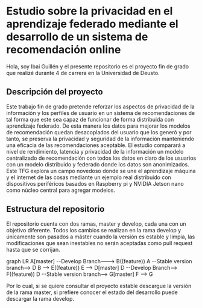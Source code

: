 # Estudio sobre la privacidad en el aprendizaje federado mediante el desarrollo de un sistema de recomendación online

Hola, soy Ibai Guillén y el presente repositorio es el proyecto fin de grado que realizé durante 4 de carrera en la Universidad de Deusto.

## Descripción del proyecto

Este trabajo fin de grado pretende reforzar los aspectos de privacidad de la información y los perfiles de usuario en un sistema de recomendaciones de tal forma que este sea capaz de funcionar de forma distribuida con aprendizaje federado. De esta manera los datos para mejorar los modelos de recomendación quedan desacoplados del usuario que los generó y por tanto, se preserva la privacidad y seguridad de la información manteniendo una eficacia de las recomendaciones aceptable. El estudio comparará a nivel de rendimiento, latencia y privacidad de la información un modelo centralizado de recomendación con todos los datos en claro de los usuarios con un modelo distribuido y federado donde los datos son anonimizados. Este TFG explora un campo novedoso donde se une el aprendizaje máquina y el internet de las cosas mediante un ejemplo real distribuido con dispositivos periféricos basados en Raspberry pi y NVIDIA Jetson nano como núcleo central para agregar modelos.

## Estructura del repositorio

El repositorio cuenta con dos ramas, master y develop, cada una con un objetivo diferente. Todos los cambios se realizan en la rama develop y únicamente son pasados a máster cuando la versión es estable y limpia, las modificaciones que sean inestables no serán aceptadas como pull request hasta que se corrijan.

graph LR
    A[master] --Develop Branch---> B((feature))
    A --Stable version branch--> D
    B --> E((feature))
    E --> D[master]
    D --Develop Branch--> F((feature))
    D --Stable version branch--> G[master]
    F --> G


Por lo cual, si se quiere consultar el proyecto estable descargue la versión de la rama master, si prefiere conocer el estado del desarrollo puede descargar la rama develop.
